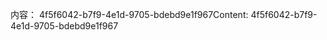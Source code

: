 <span data-ttu-id="7cd70-101">内容： 4f5f6042-b7f9-4e1d-9705-bdebd9e1f967</span><span class="sxs-lookup"><span data-stu-id="7cd70-101">Content: 4f5f6042-b7f9-4e1d-9705-bdebd9e1f967</span></span>